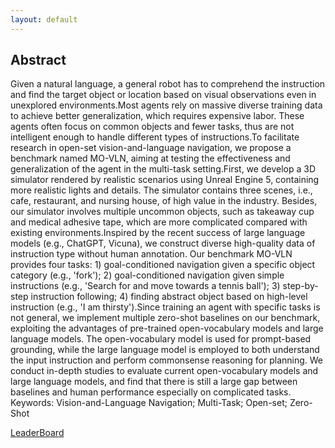 ```yaml
---
layout: default
---
```


## Abstract

Given a natural language, a general robot has to comprehend the instruction and find the target object or location based on visual observations even in unexplored environments.Most agents rely on massive diverse training data to achieve better generalization, which requires expensive labor. These agents often focus on common objects and fewer tasks, thus are not intelligent enough to handle different types of instructions.To facilitate research in open-set vision-and-language navigation, we propose a benchmark named MO-VLN, aiming at testing the effectiveness and generalization of the agent in the multi-task setting.First, we develop a 3D simulator rendered by realistic scenarios using Unreal Engine 5, containing more realistic lights and details. The simulator contains three scenes, i.e., cafe, restaurant, and nursing house, of high value in the industry. Besides, our simulator involves multiple uncommon objects, such as takeaway cup and medical adhesive tape, which are more complicated compared with existing environments.Inspired by the recent success of large language models (e.g., ChatGPT, Vicuna), we construct diverse high-quality data of instruction type without human annotation. Our benchmark MO-VLN provides four tasks: 1) goal-conditioned navigation given a specific object category (e.g., 'fork'); 2) goal-conditioned navigation given simple instructions (e.g., 'Search for and move towards a tennis ball'); 3) step-by-step instruction following; 4) finding abstract object based on high-level instruction (e.g., 'I am thirsty').Since training an agent with specific tasks is not general, we implement multiple zero-shot baselines on our benchmark, exploiting the advantages of pre-trained open-vocabulary models and large language models. The open-vocabulary model is used for prompt-based grounding, while the large language model is employed to both understand the input instruction and perform commonsense reasoning for planning.
We conduct in-depth studies to evaluate current open-vocabulary models and large language models, and find that there is still a large gap between baselines and human performance especially on complicated tasks.
Keywords: Vision-and-Language Navigation; Multi-Task; Open-set; Zero-Shot



[LeaderBoard](./leaderboard.html)

